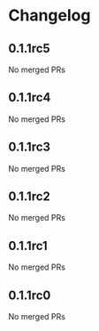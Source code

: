 # Changelog

<!-- <START NEW CHANGELOG ENTRY> -->

## 0.1.1rc5

No merged PRs

<!-- <END NEW CHANGELOG ENTRY> -->

## 0.1.1rc4

No merged PRs

## 0.1.1rc3

No merged PRs

## 0.1.1rc2

No merged PRs

## 0.1.1rc1

No merged PRs

## 0.1.1rc0

No merged PRs
